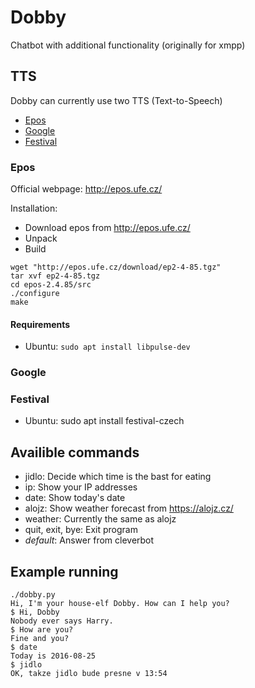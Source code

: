 # Dobby
Chatbot with additional functionality (originally for xmpp)

## TTS

Dobby can currently use two TTS (Text-to-Speech)

- [Epos](#epos)
- [Google](#google)
- [Festival](#festival)

### Epos

Official webpage: http://epos.ufe.cz/

Installation:
- Download epos from http://epos.ufe.cz/
- Unpack
- Build

```
wget "http://epos.ufe.cz/download/ep2-4-85.tgz"
tar xvf ep2-4-85.tgz
cd epos-2.4.85/src
./configure
make
```

#### Requirements

- Ubuntu: `sudo apt install libpulse-dev`

### Google

### Festival

- Ubuntu: sudo apt install festival-czech

## Availible commands

- jidlo: Decide which time is the bast for eating
- ip: Show your IP addresses
- date: Show today's date
- alojz: Show weather forecast from https://alojz.cz/
- weather: Currently the same as alojz
- quit, exit, bye: Exit program
- _default_: Answer from cleverbot

## Example running
```
./dobby.py 
Hi, I'm your house-elf Dobby. How can I help you?
$ Hi, Dobby
Nobody ever says Harry.
$ How are you?
Fine and you?
$ date
Today is 2016-08-25
$ jidlo
OK, takze jidlo bude presne v 13:54
```
